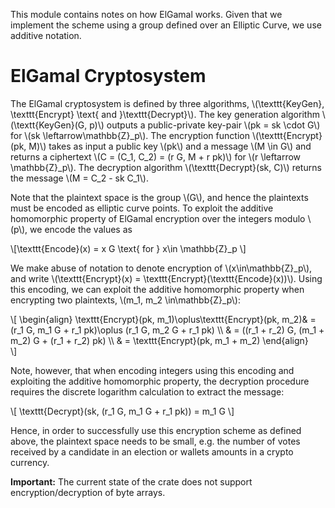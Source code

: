 This module contains notes on how ElGamal works. Given that we implement the scheme using a group defined over an 
Elliptic Curve, we use additive notation. 

ElGamal Cryptosystem
====================
The ElGamal cryptosystem is defined by three algorithms, 
\\(\texttt{KeyGen}, \texttt{Encrypt} \text{ and }\texttt{Decrypt}\\). The key generation algorithm 
\\(\textt{KeyGen}(G, p)\\) outputs a public-private key-pair \\(pk = sk \cdot G\\) for \\(sk \leftarrow\mathbb{Z}_p\\). 
The encryption function \\(\texttt{Encrypt}(pk, M)\\) takes as input a public key \\(pk\\) and a message \\(M \in G\\) 
and returns a ciphertext \\(C = (C_1, C_2) = (r G, M + r pk)\\) for \\(r \leftarrow \mathbb{Z}_p\\). The 
decryption algorithm \\(\texttt{Decrypt}(sk, C)\\) returns the message \\(M = C_2 - sk C_1\\).

Note that the plaintext space is the group \\(G\\), and hence the plaintexts must be encoded as elliptic curve points. 
To exploit the additive homomorphic property of ElGamal encryption over the integers modulo \\(p\\), we encode the 
values as

\\[\texttt{Encode}(x) = x G \text{ for } x\in \mathbb{Z}_p \\]  

We make abuse of notation to denote encryption of \\(x\in\mathbb{Z}_p\\), and write 
\\(\texttt{Encrypt}(x) = \texttt{Encrypt}(\texttt{Encode}(x))\\). Using this encoding, we can exploit the additive
homomorphic property when encrypting two plaintexts, \\(m_1, m_2 \in\mathbb{Z}_p\\):

\\[ 
\begin{align}
    \texttt{Encrypt}(pk, m_1)\oplus\texttt{Encrypt}(pk, m_2)& = (r_1 G, m_1 G + r_1 pk)\oplus (r_1 G, m_2 G + r_1 pk) \\\\
    & = ((r_1 + r_2) G, (m_1 + m_2) G + (r_1 + r_2) pk) \\\\
    & = \texttt{Encrypt}(pk, m_1 + m_2) 
\end{align}    
\\]

Note, however, that when encoding integers using this encoding and exploiting the additive homomorphic property, the 
decryption procedure requires the discrete logarithm calculation to extract the message: 

\\[
\texttt{Decrypt}(sk, (r_1 G, m_1 G + r_1 pk)) = m_1 G
\\]

Hence, in order to successfully use this encryption scheme as defined above, the plaintext space needs to be small, 
e.g. the number of votes received by a candidate in an election or wallets amounts in a crypto currency. 

**Important:** The current state of the crate does not support encryption/decryption of byte arrays. 